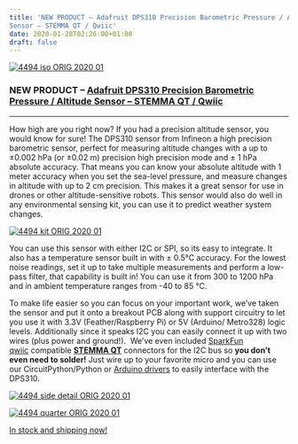 ```yaml
---
title: 'NEW PRODUCT – Adafruit DPS310 Precision Barometric Pressure / Altitude
Sensor – STEMMA QT / Qwiic'
date: 2020-01-28T02:26:00+01:00
draft: false
---
```


[![4494 iso ORIG 2020 01](https://cdn-blog.adafruit.com/uploads/2020/01/4494_iso_ORIG_2020_01.jpg "4494_iso_ORIG_2020_01.jpg")](https://www.adafruit.com/product/4494)

### NEW PRODUCT – [Adafruit DPS310 Precision Barometric Pressure / Altitude Sensor – STEMMA QT / Qwiic](https://www.adafruit.com/product/4494)

* * *

How high are you right now? If you had a precision altitude sensor, you would know for sure! The DPS310 sensor from Infineon a high precision barometric sensor, perfect for measuring altitude changes with a up to ±0.002 hPa (or ±0.02 m) precision high precision mode and ± 1 hPa absolute accuracy. That means you can know your absolute altitude with 1 meter accuracy when you set the sea-level pressure, and measure changes in altitude with up to 2 cm precision. This makes it a great sensor for use in drones or other altitude-sensitive robots. This sensor would also do well in any environmental sensing kit, you can use it to predict weather system changes.

[![4494 kit ORIG 2020 01](https://cdn-blog.adafruit.com/uploads/2020/01/4494_kit_ORIG_2020_01.jpg "4494_kit_ORIG_2020_01.jpg")](https://www.adafruit.com/product/4494)

You can use this sensor with either I2C or SPI, so its easy to integrate. It also has a temperature sensor built in with ± 0.5°C accuracy. For the lowest noise readings, set it up to take multiple measurements and perform a low-pass filter, that capability is built in! You can use it from 300 to 1200 hPa and in ambient temperature ranges from -40 to 85 °C.

To make life easier so you can focus on your important work, we’ve taken the sensor and put it onto a breakout PCB along with support circuitry to let you use it with 3.3V (Feather/Raspberry Pi) or 5V (Arduino/ Metro328) logic levels. Additionally since it speaks I2C you can easily connect it up with two wires (plus power and ground!).  We’ve even included [SparkFun qwiic](https://www.sparkfun.com/qwiic) compatible [**STEMMA QT**](https://learn.adafruit.com/introducing-adafruit-stemma-qt) connectors for the I2C bus so **you don’t even need to solder!** Just wire up to your favorite micro and you can use our CircuitPython/Python or [Arduino drivers](https://github.com/adafruit/Adafruit_DPS310) to easily interface with the DPS310.

[![4494 side detail ORIG 2020 01](https://cdn-blog.adafruit.com/uploads/2020/01/4494_side_detail_ORIG_2020_01.jpg "4494_side_detail_ORIG_2020_01.jpg")](https://www.adafruit.com/product/4494)

[![4494 quarter ORIG 2020 01](https://cdn-blog.adafruit.com/uploads/2020/01/4494_quarter_ORIG_2020_01.jpg "4494_quarter_ORIG_2020_01.jpg")](https://www.adafruit.com/product/4494)

[In stock and shipping now!](https://www.adafruit.com/product/4494)